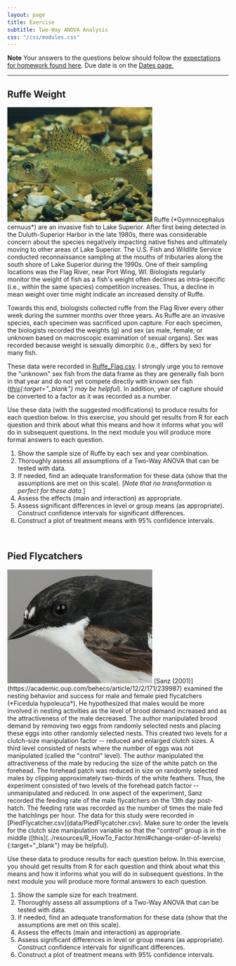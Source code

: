 ```yaml
---
layout: page
title: Exercise
subtitle: Two-Way ANOVA Analysis
css: "/css/modules.css"
---
```


<div class="alert alert-warning">
  <strong>Note</strong> Your answers to the questions below should follow the <a href="../../resources/hwformat" target="_blank">expectations for homework found here</a>. Due date is on the <a href="../../resources/Dates-Current" target="_blank">Dates page.</a>
</div>

----

## Ruffe Weight
<img src="../zimgs/ruffe.jpg" alt="Decoration" class="img-right">
Ruffe (*Gymnocephalus cernuus*) are an invasive fish to Lake Superior. After first being detected in the Duluth-Superior Harbor in the late 1980s, there was considerable concern about the species negatively impacting native fishes and ultimately moving to other areas of Lake Superior. The U.S. Fish and Wildlife Service conducted reconnaissance sampling at the mouths of tributaries along the south shore of Lake Superior during the 1990s. One of their sampling locations was the Flag River, near Port Wing, WI. Biologists regularly monitor the weight of fish as a fish's weight often declines as intra-specific (i.e., within the same species) competition increases. Thus, a decline in mean weight over time might indicate an increased density of Ruffe.

Towards this end, biologists collected ruffe from the Flag River every other week during the summer months over three years. As Ruffe are an invasive species, each specimen was sacrificed upon capture. For each specimen, the biologists recorded the weights (g) and sex (as male, female, or unknown based on macroscopic examination of sexual organs). Sex was recorded because weight is sexually dimorphic (i.e., differs by sex) for many fish.

These data were recorded in [Ruffe_Flag.csv](data/Ruffe_Flag.csv). I strongly urge you to remove the "unknown" sex fish from the data frame as they are generally fish born in that year and do not yet compete directly with known sex fish (*[this](../resources/R_HowTo_Filter.html){:target="_blank"} may be helpful*). In addition, year of capture should be converted to a factor as it was recorded as a number.

Use these data (with the suggested modifications) to produce results for each question below. In this exercise, you should get results from R for each question and think about what this means and how it informs what you will do in subsequent questions. In the next module you will produce more formal answers to each question.

1. Show the sample size of Ruffe by each sex and year combination.
1. Thoroughly assess all assumptions of a Two-Way ANOVA that can be tested with data.
1. If needed, find an adequate transformation for these data (show that the assumptions are met on this scale). [*Note that no transformation is perfect for these data.*]
1. Assess the effects (main and interaction) as appropriate.
1. Assess significant differences in level or group means (as appropriate). Construct confidence intervals for significant differences.
1. Construct a plot of treatment means with 95% confidence intervals.

&nbsp;

## Pied Flycatchers
<img src="../zimgs/PiedFlycatcher.jpg" alt="Decoration" class="img-right">
[Sanz (2001)](https://academic.oup.com/beheco/article/12/2/171/239987) examined the nesting behavior and success for male and female pied flycatchers (*Ficedula hypoleuca*). He hypothesized that males would be more involved in nesting activities as the level of brood demand increased and as the attractiveness of the male decreased. The author manipulated brood demand by removing two eggs from randomly selected nests and placing these eggs into other randomly selected nests. This created two levels for a clutch-size manipulation factor -- reduced and enlarged clutch sizes. A third level consisted of nests where the number of eggs was not manipulated (called the "control" level). The author manipulated the attractiveness of the male by reducing the size of the white patch on the forehead. The forehead patch was reduced in size on randomly selected males by clipping approximately two-thirds of the white feathers. Thus, the experiment consisted of two levels of the forehead patch factor -- unmanipulated and reduced. In one aspect of the experiment, Sanz recorded the feeding rate of the male flycatchers on the 13th day post-hatch. The feeding rate was recorded as the number of times the male fed the hatchlings per hour. The data for this study were recorded in [PiedFlycatcher.csv](data/PiedFlycatcher.csv). Make sure to order the levels for the clutch size manipulation variable so that the "control" group is in the middle ([this](../resources/R_HowTo_Factor.html#change-order-of-levels){:target="_blank"} may be helpful).

Use these data to produce results for each question below. In this exercise, you should get results from R for each question and think about what this means and how it informs what you will do in subsequent questions. In the next module you will produce more formal answers to each question.

1. Show the sample size for each treatment.
1. Thoroughly assess all assumptions of a Two-Way ANOVA that can be tested with data.
1. If needed, find an adequate transformation for these data (show that the assumptions are met on this scale).
1. Assess the effects (main and interaction) as appropriate.
1. Assess significant differences in level or group means (as appropriate). Construct confidence intervals for significant differences.
1. Construct a plot of treatment means with 95% confidence intervals.
